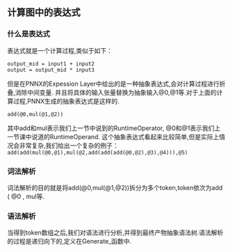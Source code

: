 ## 计算图中的表达式

### 什么是表达式

表达式就是一个计算过程,类似于如下：

```
output_mid = input1 + input2
output = output_mid * input3
```

但是在PNNX的Expession Layer中给出的是一种抽象表达式,会对计算过程进行折叠,消除中间变量. 并且将具体的输入张量替换为抽象输入@0,@1等.对于上面的计算过程,PNNX生成的抽象表达式是这样的.

```
add(@0,mul(@1,@2))
```

其中add和mul表示我们上一节中说到的RuntimeOperator, @0和@1表示我们上一节课中说道的RuntimeOperand. 这个抽象表达式看起来比较简单,但是实际上情况会非常复杂,我们给出一个复杂的例子：`add(add(mul(@0,@1),mul(@2,add(add(add(@0,@2),@3),@4))),@5)`

### 词法解析

词法解析的目的就是将add(@0,mul(@1,@2))拆分为多个token,token依次为add ( @0 , mul等.

### 语法解析

当得到token数组之后,我们对语法进行分析,并得到最终产物抽象语法树.语法解析的过程是递归向下的,定义在Generate_函数中.